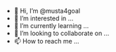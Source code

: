 - 👋 Hi, I’m @musta4goal
- 👀 I’m interested in ...
- 🌱 I’m currently learning ...
- 💞️ I’m looking to collaborate on ...
- 📫 How to reach me ...

<!---
musta4goal/musta4goal is a ✨ special ✨ repository because its `README.md` (this file) appears on your GitHub profile.
You can click the Preview link to take a look at your changes.
--->
